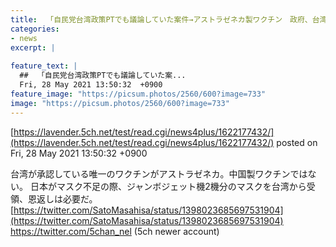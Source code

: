 ```yaml
---
title:  「自民党台湾政策PTでも議論していた案件→アストラゼネカ製ワクチン　政府、台湾へ一部提供を検討」  
categories:
- news
excerpt: |
  
feature_text: |
  ##  「自民党台湾政策PTでも議論していた案...
  Fri, 28 May 2021 13:50:32  +0900
feature_image: "https://picsum.photos/2560/600?image=733"
image: "https://picsum.photos/2560/600?image=733"
---
```


[https://lavender.5ch.net/test/read.cgi/news4plus/1622177432/](https://lavender.5ch.net/test/read.cgi/news4plus/1622177432/)
posted on Fri, 28 May 2021 13:50:32  +0900

<!--more-->

台湾が承認している唯一のワクチンがアストラゼネカ。中国製ワクチンではない。 日本がマスク不足の際、ジャンボジェット機2機分のマスクを台湾から受領、恩返しは必要だ。 [https://twitter.com/SatoMasahisa/status/1398023685697531904](https://twitter.com/SatoMasahisa/status/1398023685697531904) https://twitter.com/5chan_nel (5ch newer account)
